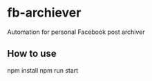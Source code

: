 # fb-archiever
Automation for personal Facebook post archiver

## How to use
npm install
npm run start
